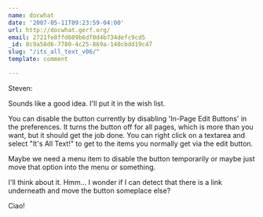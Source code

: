 ```yaml
---
name: docwhat
date: '2007-05-11T09:23:59-04:00'
url: http://docwhat.gerf.org/
email: 2721fe8ffd609b6df0d4b734defc9cd5
_id: 8c9a58d6-7780-4c25-869a-140cbdd19c47
slug: "/its_all_text_v06/"
template: comment

---
```


Steven:

Sounds like a good idea.  I'll put it in the wish list.

You can disable the button currently by disabling 'In-Page Edit Buttons' in the preferences.  It turns the button off for all pages, which is more than you want, but it should get the job done.  You can right click on a textarea and select "It's All Text!" to get to the items you normally get via the edit button.

Maybe we need a menu item to disable the button temporarily or maybe just move that option into the menu or something.

I'll think about it. Hmm... I wonder if I can detect that there is a link underneath and move the button someplace else?

Ciao!
